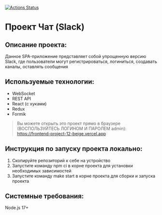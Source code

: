 [![Actions Status](https://github.com/KupriianovaAlina/frontend-project-12/workflows/hexlet-check/badge.svg)](https://github.com/KupriianovaAlina/frontend-project-12/actions)

# Проект Чат (Slack)
## Описание проекта:
Данное SPA-приложение представляет собой упрощенную версию Slack, где пользователи могут регистрироваться, логиниться, создавать каналы, оставлять сообщения

## Используемые технологии:
- WebSocket
- REST API
- React (с хуками)
- Redux
- Formik

> Вы можете открыть это проект прямо в браузере (ВОСПОЛЬЗУЙТЕСЬ ЛОГИНОМ И ПАРОЛЕМ admin):
> https://frontend-project-12-beige.vercel.app

## Инструкция по запуску проекта локально:
1. Скопируйте репозиторий к себе на устройство
2. Запустите команду npm ci в корне проекта для установки необходимых зависимостей
3. Запустите команду make start в корне проекта для сборки и запуска проекта

## Системные требования:
Node.js 17+
